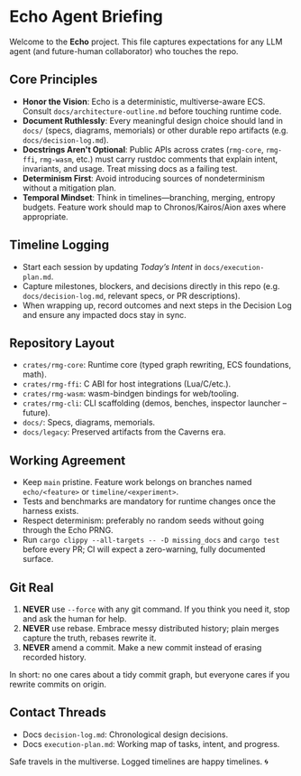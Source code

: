 # Echo Agent Briefing

Welcome to the **Echo** project. This file captures expectations for any LLM agent (and future-human collaborator) who touches the repo.

## Core Principles
- **Honor the Vision**: Echo is a deterministic, multiverse-aware ECS. Consult `docs/architecture-outline.md` before touching runtime code.
- **Document Ruthlessly**: Every meaningful design choice should land in `docs/` (specs, diagrams, memorials) or other durable repo artifacts (e.g. `docs/decision-log.md`).
- **Docstrings Aren't Optional**: Public APIs across crates (`rmg-core`, `rmg-ffi`, `rmg-wasm`, etc.) must carry rustdoc comments that explain intent, invariants, and usage. Treat missing docs as a failing test.
- **Determinism First**: Avoid introducing sources of nondeterminism without a mitigation plan.
- **Temporal Mindset**: Think in timelines—branching, merging, entropy budgets. Feature work should map to Chronos/Kairos/Aion axes where appropriate.

## Timeline Logging
- Start each session by updating *Today’s Intent* in `docs/execution-plan.md`.
- Capture milestones, blockers, and decisions directly in this repo (e.g. `docs/decision-log.md`, relevant specs, or PR descriptions).
- When wrapping up, record outcomes and next steps in the Decision Log and ensure any impacted docs stay in sync.

## Repository Layout
- `crates/rmg-core`: Runtime core (typed graph rewriting, ECS foundations, math).
- `crates/rmg-ffi`: C ABI for host integrations (Lua/C/etc.).
- `crates/rmg-wasm`: wasm-bindgen bindings for web/tooling.
- `crates/rmg-cli`: CLI scaffolding (demos, benches, inspector launcher – future).
- `docs/`: Specs, diagrams, memorials.
- `docs/legacy`: Preserved artifacts from the Caverns era.

## Working Agreement
- Keep `main` pristine. Feature work belongs on branches named `echo/<feature>` or `timeline/<experiment>`.
- Tests and benchmarks are mandatory for runtime changes once the harness exists.
- Respect determinism: preferably no random seeds without going through the Echo PRNG.
- Run `cargo clippy --all-targets -- -D missing_docs` and `cargo test` before every PR; CI will expect a zero-warning, fully documented surface.

## Git Real
1. **NEVER** use `--force` with any git command. If you think you need it, stop and ask the human for help.
2. **NEVER** use rebase. Embrace messy distributed history; plain merges capture the truth, rebases rewrite it.
3. **NEVER** amend a commit. Make a new commit instead of erasing recorded history.

In short: no one cares about a tidy commit graph, but everyone cares if you rewrite commits on origin.

## Contact Threads
- Docs `decision-log.md`: Chronological design decisions.
- Docs `execution-plan.md`: Working map of tasks, intent, and progress.

Safe travels in the multiverse. Logged timelines are happy timelines. 🌀
